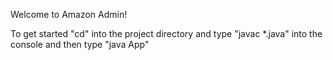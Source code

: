 Welcome to Amazon Admin!

To get started "cd" into the project directory and type "javac *.java" into the console and then type "java App"